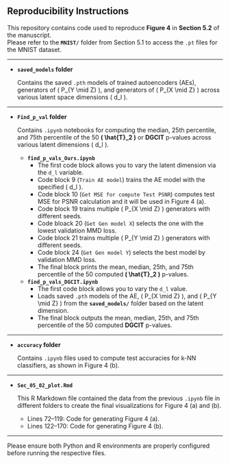## Reproducibility Instructions

This repository contains code used to reproduce **Figure 4** in **Section 5.2** of the manuscript.  
Please refer to the **`MNIST/`** folder from Section 5.1 to access the `.pt` files for the MNIST dataset.


***

  - **`saved_models` folder**
  
    Contains the saved `.pth` models of trained autoencoders (AEs), generators of \( P_{Y \mid Z} \), and generators of \( P_{X \mid Z} \) across various latent space dimensions \( d_l \).
  
***

  - **`Find_p_val` folder** 
  
    Contains `.ipynb` notebooks for computing the median, 25th percentile, and 75th percentile of the 50 **\( \hat{T}_2 \)** or **DGCIT** p-values across various latent dimensions \( d_l \).
  
    - **`find_p_vals_Ours.ipynb`**
      - The first code block allows you to vary the latent dimension via the `d_l` variable.
      - Code block 9 (`Train AE model`) trains the AE model with the specified \( d_l \).
      - Code block 10 (`Get MSE for compute Test PSNR`) computes test MSE for PSNR calculation and it will be used in Figure 4 (a).
      - Code block 19 trains multiple \( P_{X \mid Z} \) generators with different seeds.
      - Code bloack 20 (`Get Gen model X`) selects the one with the lowest validation MMD loss.
      - Code block 21 trains multiple \( P_{Y \mid Z} \) generators with different seeds.
      - Code block 24 (`Get Gen model Y`) selects the best model by validation MMD loss.
      - The final block prints the mean, median, 25th, and 75th percentile of the 50 computed **\( \hat{T}_2 \)** p-values.
    - **`find_p_vals_DGCIT.ipynb`**
      - The first code block allows you to vary the `d_l` value.
      - Loads saved `.pth` models of the AE, \( P_{X \mid Z} \), and \( P_{Y \mid Z} \) from the **`saved_models/`** folder based on the latent dimension.
      - The final block outputs the mean, median, 25th, and 75th percentile of the 50 computed **DGCIT** p-values.
    
***

  - **`accuracy` folder** 
  
    Contains `.ipynb` files used to compute test accuracies for k-NN classifiers, as shown in Figure 4 (b).

    
***

  - **`Sec_05_02_plot.Rmd`**  
  
    This R Markdown file contained the data from the previous `.ipynb` file in different folders to create the final visualizations for Figure 4 (a) and (b).  
    - Lines 72–119: Code for generating Figure 4 (a). 
    - Lines 122–170: Code for generating Figure 4 (b).


***
 
Please ensure both Python and R environments are properly configured before running the respective files.
